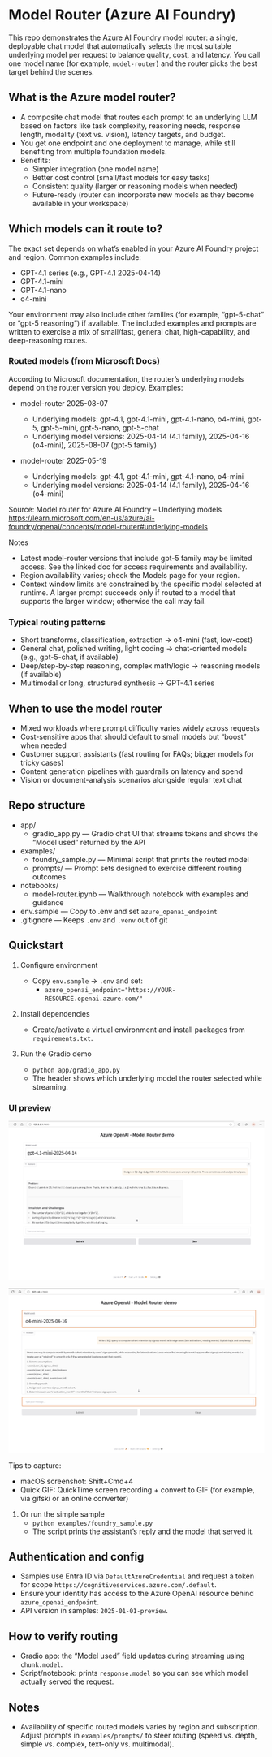 # Model Router (Azure AI Foundry)

This repo demonstrates the Azure AI Foundry model router: a single, deployable chat model that automatically selects the most suitable underlying model per request to balance quality, cost, and latency. You call one model name (for example, `model-router`) and the router picks the best target behind the scenes.

## What is the Azure model router?

- A composite chat model that routes each prompt to an underlying LLM based on factors like task complexity, reasoning needs, response length, modality (text vs. vision), latency targets, and budget.
- You get one endpoint and one deployment to manage, while still benefiting from multiple foundation models.
- Benefits:
  - Simpler integration (one model name)
  - Better cost control (small/fast models for easy tasks)
  - Consistent quality (larger or reasoning models when needed)
  - Future-ready (router can incorporate new models as they become available in your workspace)

## Which models can it route to?

The exact set depends on what’s enabled in your Azure AI Foundry project and region. Common examples include:

- GPT-4.1 series (e.g., GPT-4.1 2025-04-14)
- GPT-4.1-mini
- GPT-4.1-nano
- o4-mini

Your environment may also include other families (for example, “gpt-5-chat” or “gpt-5 reasoning”) if available. The included examples and prompts are written to exercise a mix of small/fast, general chat, high-capability, and deep-reasoning routes.

### Routed models (from Microsoft Docs)

According to Microsoft documentation, the router’s underlying models depend on the router version you deploy. Examples:

- model-router 2025-08-07
  - Underlying models: gpt-4.1, gpt-4.1-mini, gpt-4.1-nano, o4-mini, gpt-5, gpt-5-mini, gpt-5-nano, gpt-5-chat
  - Underlying model versions: 2025-04-14 (4.1 family), 2025-04-16 (o4-mini), 2025-08-07 (gpt-5 family)

- model-router 2025-05-19
  - Underlying models: gpt-4.1, gpt-4.1-mini, gpt-4.1-nano, o4-mini
  - Underlying model versions: 2025-04-14 (4.1 family), 2025-04-16 (o4-mini)

Source: Model router for Azure AI Foundry – Underlying models
https://learn.microsoft.com/en-us/azure/ai-foundry/openai/concepts/model-router#underlying-models

Notes
- Latest model-router versions that include gpt-5 family may be limited access. See the linked doc for access requirements and availability.
- Region availability varies; check the Models page for your region.
- Context window limits are constrained by the specific model selected at runtime. A larger prompt succeeds only if routed to a model that supports the larger window; otherwise the call may fail.

### Typical routing patterns
- Short transforms, classification, extraction → o4-mini (fast, low-cost)
- General chat, polished writing, light coding → chat-oriented models (e.g., gpt-5-chat, if available)
- Deep/step-by-step reasoning, complex math/logic → reasoning models (if available)
- Multimodal or long, structured synthesis → GPT-4.1 series

## When to use the model router
- Mixed workloads where prompt difficulty varies widely across requests
- Cost-sensitive apps that should default to small models but “boost” when needed
- Customer support assistants (fast routing for FAQs; bigger models for tricky cases)
- Content generation pipelines with guardrails on latency and spend
- Vision or document-analysis scenarios alongside regular text chat

## Repo structure

- app/
  - gradio_app.py — Gradio chat UI that streams tokens and shows the “Model used” returned by the API
- examples/
  - foundry_sample.py — Minimal script that prints the routed model
  - prompts/ — Prompt sets designed to exercise different routing outcomes
- notebooks/
  - model-router.ipynb — Walkthrough notebook with examples and guidance
- env.sample — Copy to .env and set `azure_openai_endpoint`
- .gitignore — Keeps `.env` and `.venv` out of git

## Quickstart

1) Configure environment
   - Copy `env.sample` → `.env` and set:
     - `azure_openai_endpoint="https://YOUR-RESOURCE.openai.azure.com/"`

2) Install dependencies
   - Create/activate a virtual environment and install packages from `requirements.txt`.

3) Run the Gradio demo
   - `python app/gradio_app.py`
   - The header shows which underlying model the router selected while streaming.

### UI preview

![Gradio chat UI](./images/image.png)

![Gradio chat UI](./images/image-1.png)


Tips to capture:
- macOS screenshot: Shift+Cmd+4
- Quick GIF: QuickTime screen recording + convert to GIF (for example, via gifski or an online converter)

1) Or run the simple sample
   - `python examples/foundry_sample.py`
   - The script prints the assistant’s reply and the model that served it.

## Authentication and config
- Samples use Entra ID via `DefaultAzureCredential` and request a token for scope `https://cognitiveservices.azure.com/.default`.
- Ensure your identity has access to the Azure OpenAI resource behind `azure_openai_endpoint`.
- API version in samples: `2025-01-01-preview`.

## How to verify routing
- Gradio app: the “Model used” field updates during streaming using `chunk.model`.
- Script/notebook: prints `response.model` so you can see which model actually served the request.

## Notes
- Availability of specific routed models varies by region and subscription. Adjust prompts in `examples/prompts/` to steer routing (speed vs. depth, simple vs. complex, text-only vs. multimodal).
